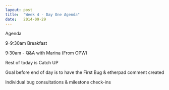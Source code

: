 ```yaml
---
layout: post
title:  "Week 4 - Day One Agenda"
date:   2014-09-29
---
```


Agenda

9-9:30am Breakfast

9:30am - Q&A with Marina (From OPW)

Rest of today is Catch UP

Goal before end of day is to have the First Bug & etherpad comment created

Individual bug consultations & milestone check-ins